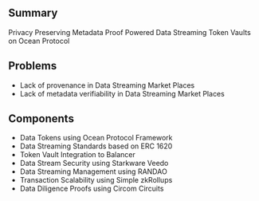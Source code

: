 ## Summary
Privacy Preserving Metadata Proof Powered Data Streaming Token Vaults on Ocean Protocol

## Problems
- Lack of provenance in Data Streaming Market Places
- Lack of metadata verifiability in Data Streaming Market Places

## Components
- Data Tokens using Ocean Protocol Framework
- Data Streaming Standards based on ERC 1620
- Token Vault Integration to Balancer 
- Data Stream Security using Starkware Veedo
- Data Streaming Management using RANDAO
- Transaction Scalability using Simple zkRollups
- Data Diligence Proofs using Circom Circuits

